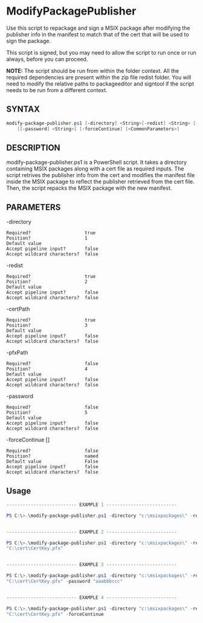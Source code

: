 # ModifyPackagePublisher

Use this script to repackage and sign a MSIX package after modifying the publisher info in the manifest to match
that of the cert that will be used to sign the package.

This script is signed, but you may need to allow the script to run once or run always, before you can proceed. 

**NOTE:** The script should be run from within the folder context. All the required dependencies are present within
the zip file redist folder. You will need to modify the relative paths to packageeditor and signtool if the script needs to be run from a different context.

## SYNTAX

```ps1
modify-package-publisher.ps1 [-directory] <String>[-redist] <String> [-certPath] <String> [[-pfxPath] <String>]
    [[-password] <String>] [-forceContinue] [<CommonParameters>]
```

## DESCRIPTION

modify-package-publisher.ps1 is a PowerShell script. It takes a directory containing MSIX packages along with a cert file as
required inputs. The script retrives the publisher info from the cert and modifies the manifest file inside the
MSIX package to reflect the publisher retrieved from the cert file. Then, the script repacks the MSIX package with
the new manifest.


## PARAMETERS
-directory <String>

    Required?                    true
    Position?                    1
    Default value
    Accept pipeline input?       false
    Accept wildcard characters?  false

-redist <String>

    Required?                    true
    Position?                    2
    Default value
    Accept pipeline input?       false
    Accept wildcard characters?  false

-certPath <String>

    Required?                    true
    Position?                    3
    Default value
    Accept pipeline input?       false
    Accept wildcard characters?  false

-pfxPath <String>

    Required?                    false
    Position?                    4
    Default value
    Accept pipeline input?       false
    Accept wildcard characters?  false

-password <String>

    Required?                    false
    Position?                    5
    Default value
    Accept pipeline input?       false
    Accept wildcard characters?  false

-forceContinue [<SwitchParameter>]

    Required?                    false
    Position?                    named
    Default value                False
    Accept pipeline input?       false
    Accept wildcard characters?  false

## Usage
``` PowerShell
-------------------------- EXAMPLE 1 --------------------------

PS C:\>.\modify-package-publisher.ps1 -directory "c:\msixpackages\" -redist "c:\msixtoolkit\redist" -certPath "C:\cert\mycert.cer"


-------------------------- EXAMPLE 2 --------------------------

PS C:\>.\modify-package-publisher.ps1 -directory "c:\msixpackages\" -redist "c:\msixtoolkit\redist" -certPath "C:\cert\mycert.cer" -pfxPath
"C:\cert\CertKey.pfx"


-------------------------- EXAMPLE 3 --------------------------

PS C:\>.\modify-package-publisher.ps1 -directory "c:\msixpackages\" -redist "c:\msixtoolkit\redist" -certPath "C:\cert\mycert.cer" -pfxPath
"C:\cert\CertKey.pfx" -password "aaabbbccc"


-------------------------- EXAMPLE 4 --------------------------

PS C:\>.\modify-package-publisher.ps1 -directory "c:\msixpackages\" -redist "c:\msixtoolkit\redist" -certPath "C:\cert\mycert.cer" -pfxPath
"C:\cert\CertKey.pfx" -forceContinue
  ```
